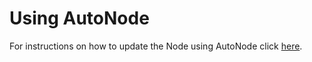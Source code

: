 # Using AutoNode

For instructions on how to update the Node using AutoNode click [here](../installing-node/using-autonode/update.md).

